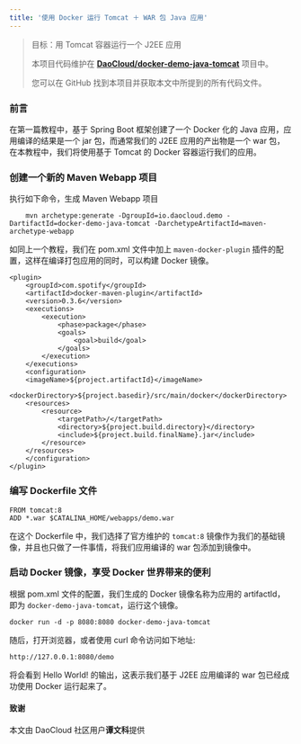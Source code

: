 ```yaml
---
title: '使用 Docker 运行 Tomcat ＋ WAR 包 Java 应用'
---
```


> 目标：用 Tomcat 容器运行一个 J2EE 应用
> 
> 本项目代码维护在 **[DaoCloud/docker-demo-java-tomcat]()** 项目中。
>
> 您可以在 GitHub 找到本项目并获取本文中所提到的所有代码文件。

### 前言

在第一篇教程中，基于 Spring Boot 框架创建了一个 Docker 化的 Java 应用，应用编译的结果是一个 jar 包，而通常我们的 J2EE 应用的产出物是一个 war 包，在本教程中，我们将使用基于 Tomcat 的 Docker 容器运行我们的应用。

### 创建一个新的 Maven Webapp 项目

执行如下命令，生成 Maven Webapp 项目

```
	mvn archetype:generate -DgroupId=io.daocloud.demo -DartifactId=docker-demo-java-tomcat -DarchetypeArtifactId=maven-archetype-webapp
```

如同上一个教程，我们在	pom.xml 文件中加上 `maven-docker-plugin` 插件的配置，这样在编译打包应用的同时，可以构建 Docker 镜像。

```
<plugin>
	<groupId>com.spotify</groupId>
	<artifactId>docker-maven-plugin</artifactId>
	<version>0.3.6</version>
	<executions>
		<execution>
			<phase>package</phase>
			<goals>
				<goal>build</goal>
			</goals>
		</execution>
	</executions>
	<configuration>
	<imageName>${project.artifactId}</imageName>
	<dockerDirectory>${project.basedir}/src/main/docker</dockerDirectory>
	<resources>
		<resource>
			<targetPath>/</targetPath>
			<directory>${project.build.directory}</directory>
			<include>${project.build.finalName}.jar</include>
		</resource>
	</resources>
	</configuration>
</plugin>
```

### 编写 Dockerfile 文件

```
FROM tomcat:8
ADD *.war $CATALINA_HOME/webapps/demo.war
```

在这个 Dockerfile 中，我们选择了官方维护的 `tomcat:8` 镜像作为我们的基础镜像，并且也只做了一件事情，将我们应用编译的 war 包添加到镜像中。

### 启动 Docker 镜像，享受 Docker 世界带来的便利

根据 pom.xml 文件的配置，我们生成的 Docker 镜像名称为应用的 artifactId，即为 `docker-demo-java-tomcat`，运行这个镜像。

```
docker run -d -p 8080:8080 docker-demo-java-tomcat
```

随后，打开浏览器，或者使用 curl 命令访问如下地址:
```
http://127.0.0.1:8080/demo
```

将会看到 Hello World! 的输出，这表示我们基于 J2EE 应用编译的 war 包已经成功使用 Docker 运行起来了。

#### 致谢

本文由 DaoCloud 社区用户**谭文科**提供